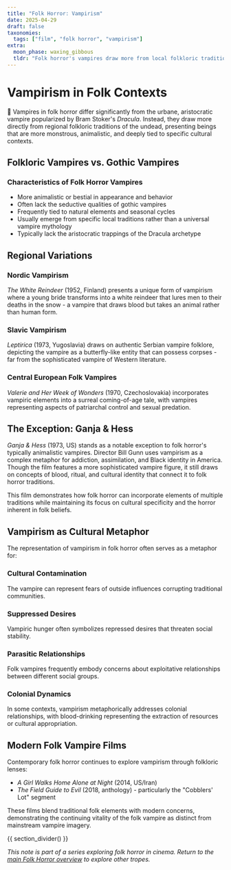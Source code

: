```yaml
---
title: "Folk Horror: Vampirism"
date: 2025-04-29
draft: false
taxonomies:
  tags: ["film", "folk horror", "vampirism"]
extra:
  moon_phase: waxing_gibbous
  tldr: "Folk horror's vampires draw more from local folkloric traditions than the urbane Dracula archetype."
---
```


# Vampirism in Folk Contexts

<span class="og">💋</span> Vampires in folk horror differ significantly from the urbane, aristocratic vampire popularized by Bram Stoker's *Dracula*. Instead, they draw more directly from regional folkloric traditions of the undead, presenting beings that are more monstrous, animalistic, and deeply tied to specific cultural contexts.

## Folkloric Vampires vs. Gothic Vampires

### Characteristics of Folk Horror Vampires

- More animalistic or bestial in appearance and behavior
- Often lack the seductive qualities of gothic vampires
- Frequently tied to natural elements and seasonal cycles
- Usually emerge from specific local traditions rather than a universal vampire mythology
- Typically lack the aristocratic trappings of the Dracula archetype

## Regional Variations

### Nordic Vampirism

*The White Reindeer* (1952, Finland) presents a unique form of vampirism where a young bride transforms into a white reindeer that lures men to their deaths in the snow - a vampire that draws blood but takes an animal rather than human form.

### Slavic Vampirism

*Leptirica* (1973, Yugoslavia) draws on authentic Serbian vampire folklore, depicting the vampire as a butterfly-like entity that can possess corpses - far from the sophisticated vampire of Western literature.

### Central European Folk Vampires

*Valerie and Her Week of Wonders* (1970, Czechoslovakia) incorporates vampiric elements into a surreal coming-of-age tale, with vampires representing aspects of patriarchal control and sexual predation.

## The Exception: Ganja & Hess

*Ganja & Hess* (1973, US) stands as a notable exception to folk horror's typically animalistic vampires. Director Bill Gunn uses vampirism as a complex metaphor for addiction, assimilation, and Black identity in America. Though the film features a more sophisticated vampire figure, it still draws on concepts of blood, ritual, and cultural identity that connect it to folk horror traditions.

This film demonstrates how folk horror can incorporate elements of multiple traditions while maintaining its focus on cultural specificity and the horror inherent in folk beliefs.

## Vampirism as Cultural Metaphor

The representation of vampirism in folk horror often serves as a metaphor for:

### Cultural Contamination

The vampire can represent fears of outside influences corrupting traditional communities.

### Suppressed Desires

Vampiric hunger often symbolizes repressed desires that threaten social stability.

### Parasitic Relationships

Folk vampires frequently embody concerns about exploitative relationships between different social groups.

### Colonial Dynamics

In some contexts, vampirism metaphorically addresses colonial relationships, with blood-drinking representing the extraction of resources or cultural appropriation.

## Modern Folk Vampire Films

Contemporary folk horror continues to explore vampirism through folkloric lenses:

- *A Girl Walks Home Alone at Night* (2014, US/Iran)
- *The Field Guide to Evil* (2018, anthology) - particularly the "Cobblers' Lot" segment

These films blend traditional folk elements with modern concerns, demonstrating the continuing vitality of the folk vampire as distinct from mainstream vampire imagery.

{{ section_divider() }}

*This note is part of a series exploring folk horror in cinema. Return to the [main Folk Horror overview](/notes/folk-horror-overview) to explore other tropes.*
